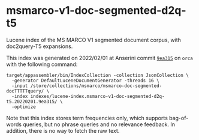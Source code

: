 # msmarco-v1-doc-segmented-d2q-t5

Lucene index of the MS MARCO V1 segmented document corpus, with doc2query-T5 expansions.

This index was generated on 2022/02/01 at Anserini commit [`9ea315`](https://github.com/castorini/anserini/commit/9ea3159adeeffd84e10e197af4c36febb5b74c7b) on `orca` with the following command:

```
target/appassembler/bin/IndexCollection -collection JsonCollection \
  -generator DefaultLuceneDocumentGenerator -threads 16 \
  -input /store/collections/msmarco/msmarco-doc-segmented-docTTTTTquery/ \
  -index indexes/lucene-index.msmarco-v1-doc-segmented-d2q-t5.20220201.9ea315/ \
  -optimize
```

Note that this index stores term frequencies only, which supports bag-of-words queries, but no phrase queries and no relevance feedback. In addition, there is no way to fetch the raw text.
